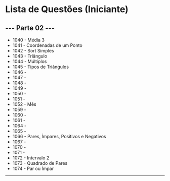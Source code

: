 
# Lista de Questões (Iniciante)

## --- Parte 02 ---

* 1040 - Média 3
* 1041 - Coordenadas de um Ponto
* 1042 - Sort Simples
* 1043 - Triângulo
* 1044 - Múltiplos
* 1045 - Tipos de Triângulos
* 1046 - 
* 1047 - 
* 1048 -
* 1049 - 
* 1050 - 
* 1051 - 
* 1052 - Mês
* 1059 - 
* 1060 - 
* 1061 - 
* 1064 - 
* 1065 - 
* 1066 - Pares, Ímpares, Positivos e Negativos
* 1067 - 
* 1070 - 
* 1071 - 
* 1072 - Intervalo 2
* 1073 - Quadrado de Pares
* 1074 - Par ou Ímpar
---